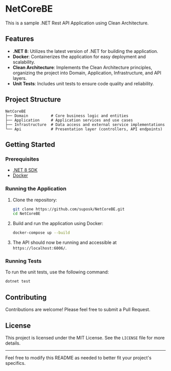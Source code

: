 # NetCoreBE

This is a sample .NET Rest API Application using Clean Architecture.

## Features

- **.NET 8**: Utilizes the latest version of .NET for building the application.
- **Docker**: Containerizes the application for easy deployment and scalability.
- **Clean Architecture**: Implements the Clean Architecture principles, organizing the project into Domain, Application, Infrastructure, and API layers.
- **Unit Tests**: Includes unit tests to ensure code quality and reliability.

## Project Structure

```
NetCoreBE
├── Domain          # Core business logic and entities
├── Application     # Application services and use cases
├── Infrastructure  # Data access and external service implementations
└── Api             # Presentation layer (controllers, API endpoints)
```

## Getting Started

### Prerequisites

- [.NET 8 SDK](https://dotnet.microsoft.com/download/dotnet/8.0)
- [Docker](https://www.docker.com/get-started)

### Running the Application

1. Clone the repository:
   ```sh
   git clone https://github.com/suposk/NetCoreBE.git
   cd NetCoreBE
   ```

2. Build and run the application using Docker:
   ```sh
   docker-compose up --build
   ```

3. The API should now be running and accessible at `https://localhost:6006/`.

### Running Tests

To run the unit tests, use the following command:
```sh
dotnet test
```

## Contributing

Contributions are welcome! Please feel free to submit a Pull Request.

## License

This project is licensed under the MIT License. See the `LICENSE` file for more details.

---

Feel free to modify this README as needed to better fit your project's specifics.
